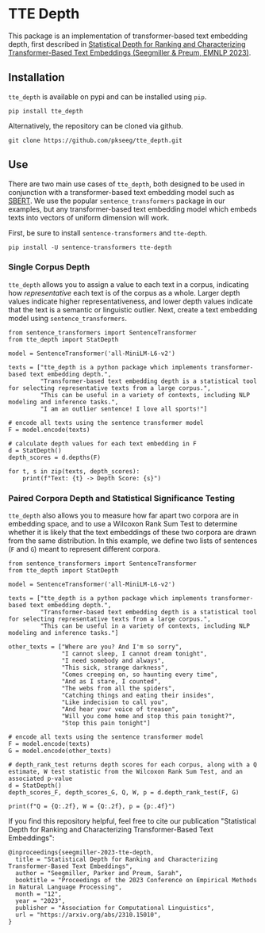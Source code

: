 # TTE Depth

This package is an implementation of transformer-based text embedding depth, first described in [Statistical Depth for Ranking and Characterizing Transformer-Based Text Embeddings (Seegmiller & Preum, EMNLP 2023)](https://arxiv.org/abs/2310.15010).

## Installation

`tte_depth` is available on pypi and can be installed using `pip`.

```
pip install tte_depth
```

Alternatively, the repository can be cloned via github.

```
git clone https://github.com/pkseeg/tte_depth.git
```

## Use

There are two main use cases of `tte_depth`, both designed to be used in conjunction with a transformer-based text embedding model such as [SBERT](https://www.sbert.net/). We use the popular `sentence_transformers` package in our examples, but any transformer-based text embedding model which embeds texts into vectors of uniform dimension will work.

First, be sure to install `sentence-transformers` and `tte-depth`.

```
pip install -U sentence-transformers tte-depth
```

### Single Corpus Depth
`tte_depth` allows you to assign a value to each text in a corpus, indicating how _representative_ each text is of the corpus as a whole. Larger depth values indicate higher representativeness, and lower depth values indicate that the text is a semantic or linguistic outlier.
Next, create a text embedding model using `sentence_transformers`.

```
from sentence_transformers import SentenceTransformer
from tte_depth import StatDepth

model = SentenceTransformer('all-MiniLM-L6-v2')

texts = ["tte_depth is a python package which implements transformer-based text embedding depth.",
         "Transformer-based text embedding depth is a statistical tool for selecting representative texts from a large corpus.",
         "This can be useful in a variety of contexts, including NLP modeling and inference tasks.",
         "I am an outlier sentence! I love all sports!"]

# encode all texts using the sentence transformer model
F = model.encode(texts)

# calculate depth values for each text embedding in F
d = StatDepth()
depth_scores = d.depths(F)

for t, s in zip(texts, depth_scores):
    print(f"Text: {t} -> Depth Score: {s}")
```

### Paired Corpora Depth and Statistical Significance Testing
`tte_depth` also allows you to measure how far apart two corpora are in embedding space, and to use a Wilcoxon Rank Sum Test to determine whether it is likely that the text embeddings of these two corpora are drawn from the same distribution. In this example, we define two lists of sentences (`F` and `G`) meant to represent different corpora.


```
from sentence_transformers import SentenceTransformer
from tte_depth import StatDepth

model = SentenceTransformer('all-MiniLM-L6-v2')

texts = ["tte_depth is a python package which implements transformer-based text embedding depth.",
         "Transformer-based text embedding depth is a statistical tool for selecting representative texts from a large corpus.",
         "This can be useful in a variety of contexts, including NLP modeling and inference tasks."]

other_texts = ["Where are you? And I'm so sorry",
               "I cannot sleep, I cannot dream tonight",
               "I need somebody and always",
               "This sick, strange darkness",
               "Comes creeping on, so haunting every time",
               "And as I stare, I counted",
               "The webs from all the spiders",
               "Catching things and eating their insides",
               "Like indecision to call you",
               "And hear your voice of treason",
               "Will you come home and stop this pain tonight?",
               "Stop this pain tonight"]

# encode all texts using the sentence transformer model
F = model.encode(texts)
G = model.encode(other_texts)

# depth_rank_test returns depth scores for each corpus, along with a Q estimate, W test statistic from the Wilcoxon Rank Sum Test, and an associated p-value
d = StatDepth()
depth_scores_F, depth_scores_G, Q, W, p = d.depth_rank_test(F, G)

print(f"Q = {Q:.2f}, W = {Q:.2f}, p = {p:.4f}")
```

If you find this repository helpful, feel free to cite our publication "Statistical Depth for Ranking and Characterizing Transformer-Based Text Embeddings":
```
@inproceedings{seegmiller-2023-tte-depth,
  title = "Statistical Depth for Ranking and Characterizing Transformer-Based Text Embeddings",
  author = "Seegmiller, Parker and Preum, Sarah",
  booktitle = "Proceedings of the 2023 Conference on Empirical Methods in Natural Language Processing",
  month = "12",
  year = "2023",
  publisher = "Association for Computational Linguistics",
  url = "https://arxiv.org/abs/2310.15010",
}
```
